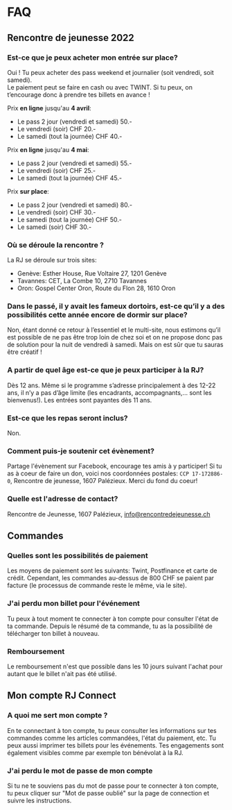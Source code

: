 # FAQ

## Rencontre de jeunesse 2022

### Est-ce que je peux acheter mon entrée sur place?

Oui ! Tu peux acheter des pass weekend et journalier (soit vendredi, soit samedi).<br>
Le paiement peut se faire en cash ou avec TWINT. Si tu peux, on t’encourage donc à prendre tes billets en avance !

Prix **en ligne** jusqu'au **4 avril**:

- Le pass 2 jour (vendredi et samedi) 50.-
- Le vendredi (soir) CHF 20.-
- Le samedi (tout la journée) CHF 40.-

Prix **en ligne** jusqu'au **4 mai**:

- Le pass 2 jour (vendredi et samedi) 55.-
- Le vendredi (soir) CHF 25.-
- Le samedi (tout la journée) CHF 45.-

Prix **sur place**:

- Le pass 2 jour (vendredi et samedi) 80.-
- Le vendredi (soir) CHF 30.-
- Le samedi (tout la journée) CHF 50.-
- Le samedi (soir) CHF 30.-

### Où se déroule la rencontre ?

La RJ se déroule sur trois sites:
- Genève: Esther House, Rue Voltaire 27, 1201 Genève
- Tavannes: CET, La Combe 10, 2710 Tavannes
- Oron: Gospel Center Oron, Route du Flon 28, 1610 Oron

### Dans le passé, il y avait les fameux dortoirs, est-ce qu’il y a des possibilités cette année encore de dormir sur place?

Non, étant donné ce retour à l’essentiel et le multi-site, nous estimons qu’il est possible de ne pas être trop loin de chez soi et on ne propose donc pas de solution pour la nuit de vendredi à samedi. Mais on est sûr que tu sauras être créatif !

### A partir de quel âge est-ce que je peux participer à la RJ?

Dès 12 ans. Même si le programme s’adresse principalement à des 12-22 ans, il n’y a pas d’âge limite (les encadrants, accompagnants,... sont les bienvenus!). Les entrées sont payantes dès 11 ans.

### Est-ce que les repas seront inclus?

Non.

### Comment puis-je soutenir cet évènement?

Partage l'évènement sur Facebook, encourage tes amis à y participer! Si tu as à coeur de faire un don, voici nos coordonnées postales: `CCP 17-172886-0`, Rencontre de jeunesse, 1607 Palézieux. Merci du fond du coeur!

### Quelle est l'adresse de contact?

Rencontre de Jeunesse, 1607 Palézieux, info@rencontredejeunesse.ch

## Commandes

### Quelles sont les possibilités de paiement

Les moyens de paiement sont les suivants: Twint, Postfinance et carte de crédit. Cependant, les commandes au-dessus de 800 CHF se paient par facture (le processus de commande reste le même, via le site).

### J'ai perdu mon billet pour l'événement

Tu peux à tout moment te connecter à ton compte pour consulter l'état de ta commande. Depuis le résumé de ta commande, tu as la possibilité de télécharger ton billet à nouveau.

### Remboursement

Le remboursement n'est que possible dans les 10 jours suivant l'achat pour autant que le billet n'ait pas été utilisé.

## Mon compte RJ Connect

### A quoi me sert mon compte ?

En te connectant à ton compte, tu peux consulter les informations sur tes commandes comme les articles commandées, l'état du paiement, etc. Tu peux aussi imprimer tes billets pour les événements. Tes engagements sont également visibles comme par exemple ton bénévolat à la RJ.

### J'ai perdu le mot de passe de mon compte

Si tu ne te souviens pas du mot de passe pour te connecter à ton compte, tu peux cliquer sur "Mot de passe oublié" sur la page de connection et suivre les instructions.